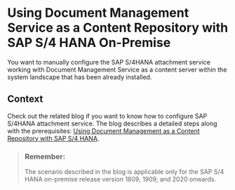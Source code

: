 <!-- loiobf18419e071e48f691e3d018ef7c0c65 -->

# Using Document Management Service as a Content Repository with SAP S/4 HANA On-Premise

You want to manually configure the SAP S/4HANA attachment service working with Document Management Service as a content server within the system landscape that has been already installed.



<a name="loiobf18419e071e48f691e3d018ef7c0c65__context_txb_djd_f4b"/>

## Context

Check out the related blog if you want to know how to configure SAP S/4HANA attachment service. The blog describes a detailed steps along with the prerequisites: [Using Document Management as a Content Repository with SAP S/4 HANA](https://blogs.sap.com/2020/12/31/using-document-management-as-a-content-repository-with-sap-s-4-hana/).

> ### Remember:  
> The scenario described in the blog is applicable only for the SAP S/4 HANA on-premise release version 1809, 1909, and 2020 onwards.

